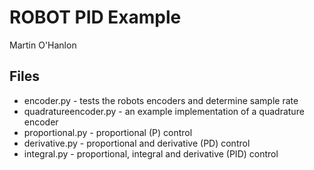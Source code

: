 # ROBOT PID Example

Martin O'Hanlon

## Files

* encoder.py - tests the robots encoders and determine sample rate
* quadratureencoder.py - an example implementation of a quadrature encoder
* proportional.py - proportional (P) control
* derivative.py - proportional and derivative (PD) control
* integral.py - proportional, integral and derivative (PID) control

